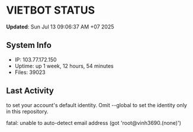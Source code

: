 # VIETBOT STATUS
**Updated**: Sun Jul 13 09:06:37 AM +07 2025

## System Info
- IP: 103.77.172.150
- Uptime: up 1 week, 12 hours, 54 minutes
- Files: 39023

## Last Activity

to set your account's default identity.
Omit --global to set the identity only in this repository.

fatal: unable to auto-detect email address (got 'root@vinh3690.(none)')
